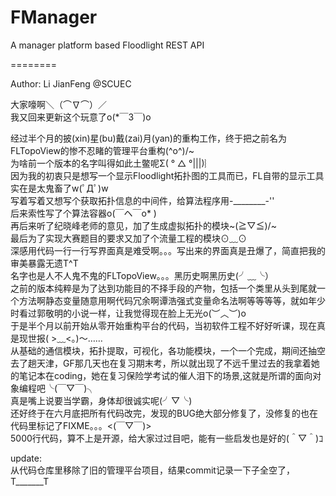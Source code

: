 FManager
========

A manager platform based Floodlight REST API

========

Author: Li JianFeng @SCUEC<br>

大家嚎啊＼（⌒∇⌒）／<br>
我又回来更新这个玩意了o(*￣3￣)o<br>

经过半个月的披(xin)星(bu)戴(zai)月(yan)的重构工作，终于把之前名为FLTopoView的惨不忍睹的管理平台重构(^o^)/~<br>
为啥前一个版本的名字叫得如此土鳖呢Σ( ° △ °|||)︴<br>
因为我的初衷只是想写一个显示Floodlight拓扑图的工具而已，FL自带的显示工具实在是太鬼畜了w(ﾟДﾟ)w<br>
写着写着又想写个获取拓扑信息的中间件，给算法程序用-________-''<br>
后来索性写了个算法容器o(￣ヘ￣o* )<br>
再后来听了纪晓峰老师的意见，加了生成虚拟拓扑的模块~\(≧▽≦)/~<br>
最后为了实现大赛题目的要求又加了个流量工程的模块⊙﹏⊙<br>
深感用代码一行一行写界面真是难受啊。。。写出来的界面真是丑爆了，简直把我的审美暴露无遗T^T<br>
名字也是人不人鬼不鬼的FLTopoView。。。黑历史啊黑历史(╯﹏╰）<br>
之前的版本纯粹是为了达到功能目的不择手段的产物，包括一个类里从头到尾就一个方法啊静态变量随意用啊代码冗余啊谭浩强式变量命名法啊等等等等，就如年少时看过郭敬明的小说一样，让我觉得现在脸上无光o(︶︿︶)o<br>
于是半个月以前开始从零开始重构平台的代码，当初软件工程不好好听课，现在真是现世报( >﹏<。)～……<br>
从基础的通信模块，拓扑提取，可视化，各功能模块，一个一个完成，期间还抽空去了趟天津，GF那几天也在复习期末考，所以就出现了不远千里过去的我拿着她的笔记本在coding，她在复习保险学考试的催人泪下的场景,这就是所谓的面向对象编程吧╰(￣▽￣)╮<br>
真是嘴上说要当学霸，身体却很诚实呢(╯▽╰)<br>
还好终于在六月底把所有代码改完，发现的BUG绝大部分修复了，没修复的也在代码里标记了FIXME。。。<(￣▽￣)><br>
5000行代码，算不上是开源，给大家过过目吧，能有一些启发也是好的(＾▽＾)ｺ<br>

update:<br>
从代码仓库里移除了旧的管理平台项目，结果commit记录一下子全空了，T_______T
